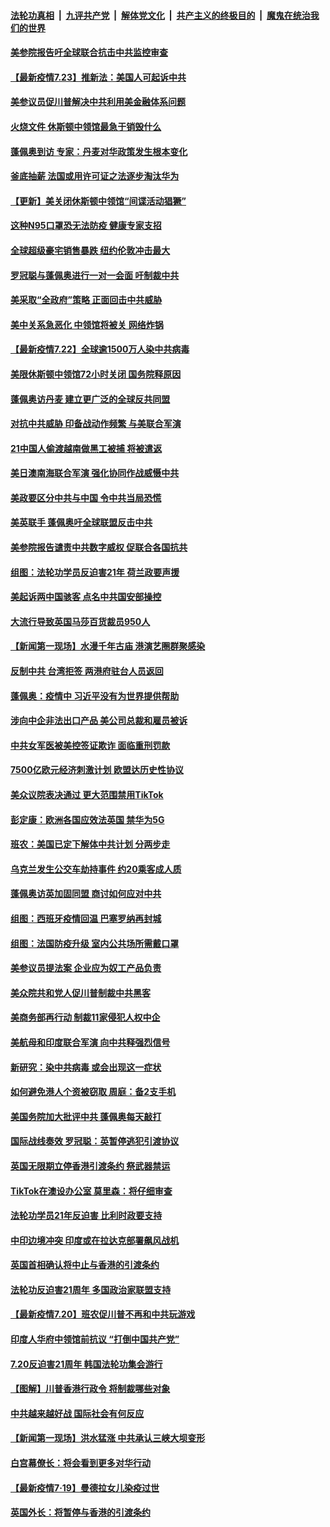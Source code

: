 ####  [法轮功真相](../../../../basic/blob/master/README.md?t=07231531) &nbsp;|&nbsp; [九评共产党](../../../../9ping.md/blob/master/README.md?t=07231531) &nbsp;|&nbsp; [解体党文化](../../../../jtdwh.md/blob/master/README.md?t=07231531)  &nbsp;|&nbsp; [共产主义的终极目的](../../../../gczydzjmd.md/blob/master/README.md?t=07231531) &nbsp;|&nbsp; [魔鬼在统治我们的世界](../../../../mgztzwmdsj.md/blob/master/README.md?t=07231531) 

#### [美参院报告吁全球联合抗击中共监控审查](../pages/nsc418/n12277087.md?t=07231531) 

#### [【最新疫情7.23】推新法：美国人可起诉中共](../pages/nsc418/n12276714.md?t=07231531) 

#### [美参议员促川普解决中共利用美金融体系问题](../pages/nsc418/n12276115.md?t=07231531) 

#### [火烧文件 休斯顿中领馆最急于销毁什么](../pages/nsc418/n12275724.md?t=07231531) 

#### [蓬佩奥到访 专家：丹麦对华政策发生根本变化](../pages/nsc418/n12275821.md?t=07231531) 

#### [釜底抽薪 法国或用许可证之法逐步淘汰华为](../pages/nsc418/n12275899.md?t=07231531) 

#### [【更新】美关闭休斯顿中领馆“间谍活动猖獗”](../pages/nsc418/n12274883.md?t=07231531) 

#### [这种N95口罩恐无法防疫 健康专家支招](../pages/nsc418/n12275652.md?t=07231531) 

#### [全球超级豪宅销售暴跌 纽约伦敦冲击最大](../pages/nsc418/n12275531.md?t=07231531) 

#### [罗冠聪与蓬佩奥进行一对一会面 吁制裁中共](../pages/nsc418/n12275555.md?t=07231531) 

#### [美采取“全政府”策略 正面回击中共威胁](../pages/nsc418/n12275093.md?t=07231531) 

#### [美中关系急恶化 中领馆将被关 网络炸锅](../pages/nsc418/n12275580.md?t=07231531) 

#### [【最新疫情7.22】全球逾1500万人染中共病毒](../pages/nsc418/n12273569.md?t=07231531) 

#### [美限休斯顿中领馆72小时关闭 国务院释原因](../pages/nsc418/n12275277.md?t=07231531) 

#### [蓬佩奥访丹麦 建立更广泛的全球反共同盟](../pages/nsc418/n12274909.md?t=07231531) 

#### [对抗中共威胁 印备战动作频繁 与美联合军演](../pages/nsc418/n12275128.md?t=07231531) 

#### [21中国人偷渡越南做黑工被捕 将被遣返](../pages/nsc418/n12274142.md?t=07231531) 

#### [美日澳南海联合军演 强化协同作战威慑中共](../pages/nsc418/n12274323.md?t=07231531) 

#### [美政要区分中共与中国 令中共当局恐慌](../pages/nsc418/n12273452.md?t=07231531) 

#### [美英联手 蓬佩奥吁全球联盟反击中共](../pages/nsc418/n12273439.md?t=07231531) 

#### [美参院报告谴责中共数字威权 促联合各国抗共](../pages/nsc418/n12273587.md?t=07231531) 

#### [组图：法轮功学员反迫害21年 荷兰政要声援](../pages/nsc418/n12272965.md?t=07231531) 

#### [美起诉两中国骇客 点名中共国安部操控](../pages/nsc418/n12273142.md?t=07231531) 

#### [大流行导致英国马莎百货裁员950人](../pages/nsc418/n12273141.md?t=07231531) 

#### [【新闻第一现场】水漫千年古庙 港演艺圈群聚感染](../pages/nsc418/n12273310.md?t=07231531) 

#### [反制中共 台湾拒签 两港府驻台人员返回](../pages/nsc418/n12273018.md?t=07231531) 

#### [蓬佩奥：疫情中 习近平没有为世界提供帮助](../pages/nsc418/n12272971.md?t=07231531) 

#### [涉向中企非法出口产品 美公司总裁和雇员被诉](../pages/nsc418/n12273045.md?t=07231531) 

#### [中共女军医被美控签证欺诈 面临重刑罚款](../pages/nsc418/n12272907.md?t=07231531) 

#### [7500亿欧元经济刺激计划 欧盟达历史性协议](../pages/nsc418/n12272625.md?t=07231531) 

#### [美众议院表决通过 更大范围禁用TikTok](../pages/nsc418/n12272606.md?t=07231531) 

#### [彭定康：欧洲各国应效法英国 禁华为5G](../pages/nsc418/n12272544.md?t=07231531) 

#### [班农：美国已定下解体中共计划 分两步走](../pages/nsc418/n12272211.md?t=07231531) 

#### [乌克兰发生公交车劫持事件 约20乘客成人质](../pages/nsc418/n12272235.md?t=07231531) 

#### [蓬佩奥访英加固同盟 商讨如何应对中共](../pages/nsc418/n12272078.md?t=07231531) 

#### [组图：西班牙疫情回温 巴塞罗纳再封城](../pages/nsc418/n12269973.md?t=07231531) 

#### [组图：法国防疫升级 室内公共场所需戴口罩](../pages/nsc418/n12269234.md?t=07231531) 

#### [美参议员提法案 企业应为奴工产品负责](../pages/nsc418/n12271032.md?t=07231531) 

#### [美众院共和党人促川普制裁中共黑客](../pages/nsc418/n12270995.md?t=07231531) 

#### [美商务部再行动 制裁11家侵犯人权中企](../pages/nsc418/n12270980.md?t=07231531) 

#### [美航母和印度联合军演 向中共释强烈信号](../pages/nsc418/n12270727.md?t=07231531) 

#### [新研究：染中共病毒 或会出现这一症状](../pages/nsc418/n12270573.md?t=07231531) 

#### [如何避免港人个资被窃取 周庭：备2支手机](../pages/nsc418/n12270473.md?t=07231531) 

#### [美国务院加大批评中共 蓬佩奥每天敲打](../pages/nsc418/n12270461.md?t=07231531) 

#### [国际战线奏效 罗冠聪：英暂停逃犯引渡协议](../pages/nsc418/n12270428.md?t=07231531) 

#### [英国无限期立停香港引渡条约 祭武器禁运](../pages/nsc418/n12270304.md?t=07231531) 

#### [TikTok在澳设办公室 莫里森：将仔细审查](../pages/nsc418/n12270232.md?t=07231531) 

#### [法轮功学员21年反迫害 比利时政要支持](../pages/nsc418/n12269966.md?t=07231531) 

#### [中印边境冲突 印度或在拉达克部署飙风战机](../pages/nsc418/n12269777.md?t=07231531) 

#### [英国首相确认将中止与香港的引渡条约](../pages/nsc418/n12269980.md?t=07231531) 

#### [法轮功反迫害21周年 多国政治家联盟支持](../pages/nsc418/n12269315.md?t=07231531) 

#### [【最新疫情7.20】班农促川普不再和中共玩游戏](../pages/nsc418/n12264549.md?t=07231531) 

#### [印度人华府中领馆前抗议 “打倒中国共产党”](../pages/nsc418/n12269196.md?t=07231531) 

#### [7.20反迫害21周年 韩国法轮功集会游行](../pages/nsc418/n12268891.md?t=07231531) 

#### [【图解】川普香港行政令 将制裁哪些对象](../pages/nsc418/n12268633.md?t=07231531) 

#### [中共越来越好战 国际社会有何反应](../pages/nsc418/n12268257.md?t=07231531) 

#### [【新闻第一现场】洪水猛涨 中共承认三峡大坝变形](../pages/nsc418/n12268109.md?t=07231531) 

#### [白宫幕僚长：将会看到更多对华行动](../pages/nsc418/n12267998.md?t=07231531) 

#### [【最新疫情7·19】曼德拉女儿染疫过世](../pages/nsc418/n12261949.md?t=07231531) 

#### [英国外长：将暂停与香港的引渡条约](../pages/nsc418/n12267863.md?t=07231531) 


